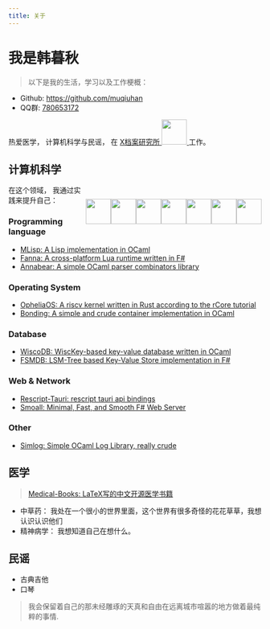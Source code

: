 ```yaml
---
title: 关于
---
```


# 我是韩暮秋
> 以下是我的生活，学习以及工作梗概：

- Github: https://github.com/muqiuhan
- QQ群: [780653172](http://qm.qq.com/cgi-bin/qm/qr?_wv%253D1027%2526k%253DAdCEKMDgAUg2ppuYqPt-OUeXBUG_jFN0%2526authKey%253D4%252FlDBj2jxzc32hN756pW2wlDkaNR%252FqrstHr6hsIy%252B6pfeRnvPvS7QBMUgeQfkp2V%2526noverify%253D0%2526group_code%253D780653172)

热爱医学， 计算机科学与民谣， 在 <a href="https://github.com/X-FRI"> X档案研究所 <img src="https://avatars.githubusercontent.com/u/119553376?s=200&v=4" style="width: 50px;"> </a> 工作。

## 计算机科学

<div style="float: right">

<a href="https://ocaml.org/"> <img style="margin-top: 1em; width: 50px; float: left;" src="https://raw.githubusercontent.com/ocaml/ocaml-logo/master/Colour/PNG/colour-icon.png"> </a>
<a href="https://fsharp.org/"> <img style="margin-top: 1em; width: 50px; float: left;" src="https://fsharp.org/img/logo/fsharp256.png"> </a>
<a href="https://rescript-lang.org/"> <img style="margin-top: 1em; width: 50px; float: left;" src="https://rescript-lang.org/static/nav-logo@2x.png"> </a>
<a href="https://rust-lang.org/"> <img style="margin-top: 1em; width: 50px; float: left;" src="https://raw.githubusercontent.com/lecepin/rust-logo/main/images/1659961579952.png"> </a>
<a href="https://cppreference.com/"> <img style="margin-top: 1em; width: 50px; float: left;" src="https://raw.githubusercontent.com/isocpp/logos/master/cpp_logo.png"> </a>
<a href="https://racket-lang.org/"> <img style="margin-top: 1em; width: 50px; float: left;" src="https://racket-lang.org/img/racket-logo.svg"> </a>
<a href="https://www.python.org/"> <img style="margin-top: 1em; width: 50px; float: left;" src="https://s3.dualstack.us-east-2.amazonaws.com/pythondotorg-assets/media/community/logos/python-logo-only.png"></a>

</div>

在这个领域， 我通过实践来提升自己：

### Programming language
- [MLisp: A Lisp implementation in OCaml](https://github.com/muqiuhan)
- [Fanna: A cross-platform Lua runtime written in F#](https://github.com/muqiuhan/Fanna)
- [Annabear: A simple OCaml parser combinators library](https://github.com/muqiuhan/annabear)

### Operating System
- [OpheliaOS: A riscv kernel written in Rust according to the rCore tutorial](https://github.com/muqiuhan/OpheliaOS)
- [Bonding: A simple and crude container implementation in OCaml](https://github.com/muqiuhan/bonding)

### Database
- [WiscoDB: WiscKey-based key-value database written in OCaml](https://github.com/muqiuhan/wiscodb)
- [FSMDB: LSM-Tree based Key-Value Store implementation in F#](https://github.com/muqiuhan/Fsmdb)

### Web & Network
- [Rescript-Tauri: rescript tauri api bindings](https://github.com/muqiuhan/rescript-tauri)
- [Smoall: Minimal, Fast, and Smooth F# Web Server](https://github.com/muqiuhan/Smoall)

### Other
- [Simlog: Simple OCaml Log Library, really crude](https://github.com/muqiuhan/simlog)

## 医学
> [Medical-Books: LaTeX写的中文开源医学书籍](https://github.com/muqiuhan/medical-books)

- 中草药： 我处在一个很小的世界里面，这个世界有很多奇怪的花花草草，我想认识认识他们
- 精神病学： 我想知道自己在想什么。


## 民谣
- 古典吉他
- 口琴

> 我会保留着自己的那未经雕琢的天真和自由在远离城市喧嚣的地方做着最纯粹的事情.
